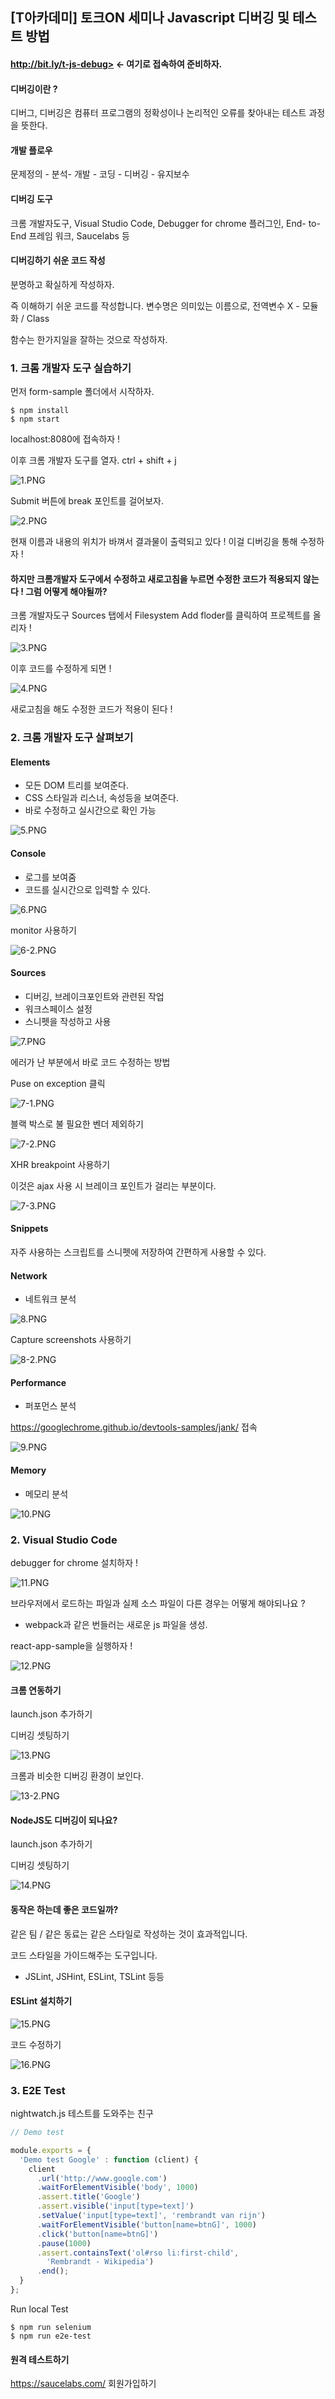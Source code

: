 ## [T아카데미] 토크ON 세미나 Javascript 디버깅 및 테스트 방법

#### http://bit.ly/t-js-debug> <- 여기로 접속하여 준비하자.



#### 디버깅이란 ?

디버그, 디버깅은 컴퓨터 프로그램의 정확성이나 논리적인 오류를 찾아내는 테스트 과정을 뜻한다.

#### 개발 플로우

문제정의 - 분석- 개발 - 코딩 - 디버깅 - 유지보수

#### 디버깅 도구

크롬 개발자도구, Visual Studio Code, Debugger for chrome 플러그인, End- to-End 프레임 워크, Saucelabs 등

#### 디버깅하기 쉬운 코드 작성

분명하고 확실하게 작성하자. 

즉 이해하기 쉬운 코드를 작성합니다. 변수명은 의미있는 이름으로, 전역변수 X - 모듈화 / Class 

함수는 한가지일을 잘하는 것으로 작성하자.



### 1. 크롬 개발자 도구 실습하기

먼저 form-sample 폴더에서 시작하자.

```
$ npm install
$ npm start
```

localhost:8080에 접속하자 !

이후 크롬 개발자 도구를 열자. ctrl + shift + j 

![1.PNG](https://github.com/Sung-hee/Javascript-debugger/blob/master/image/1.PNG?raw=true)

Submit 버튼에 break 포인트를 걸어보자.

![2.PNG](https://github.com/Sung-hee/Javascript-debugger/blob/master/image/2.PNG?raw=true)

현재 이름과 내용의 위치가 바껴서 결과물이 출력되고 있다 ! 이걸 디버깅을 통해 수정하자 !

#### 하지만 크롬개발자 도구에서 수정하고 새로고침을 누르면 수정한 코드가 적용되지 않는다 ! 그럼 어떻게 해야될까?

크롬 개발자도구 Sources 탭에서 Filesystem Add floder를 클릭하여 프로젝트를 올리자 !

![3.PNG](https://github.com/Sung-hee/Javascript-debugger/blob/master/image/3.PNG?raw=true)

이후 코드를 수정하게 되면 !

![4.PNG](https://github.com/Sung-hee/Javascript-debugger/blob/master/image/4.PNG?raw=true)

새로고침을 해도 수정한 코드가 적용이 된다 !

### 2. 크롬 개발자 도구 살펴보기

#### Elements 

- 모든 DOM 트리를 보여준다.
- CSS 스타일과 리스너, 속성등을 보여준다.
- 바로 수정하고 실시간으로 확인 가능

![5.PNG](https://github.com/Sung-hee/Javascript-debugger/blob/master/image/5.PNG?raw=true)

#### Console

- 로그를 보여줌
- 코드를 실시간으로 입력할 수 있다.

![6.PNG](https://github.com/Sung-hee/Javascript-debugger/blob/master/image/6.PNG?raw=true)

monitor 사용하기

![6-2.PNG](https://github.com/Sung-hee/Javascript-debugger/blob/master/image/6-2.PNG?raw=true)

#### Sources 

- 디버깅, 브레이크포인트와 관련된 작업
- 워크스페이스 설정
- 스니펫을 작성하고 사용

![7.PNG](https://github.com/Sung-hee/Javascript-debugger/blob/master/image/7.PNG?raw=true)

에러가 난 부분에서 바로 코드 수정하는 방법

Puse on exception 클릭

![7-1.PNG](https://github.com/Sung-hee/Javascript-debugger/blob/master/image/7-1.PNG?raw=true)

블랙 박스로 불 필요한 벤더 제외하기

![7-2.PNG](https://github.com/Sung-hee/Javascript-debugger/blob/master/image/7-2.PNG?raw=true)

XHR breakpoint 사용하기

이것은 ajax 사용 시 브레이크 포인트가 걸리는 부분이다.

![7-3.PNG](https://github.com/Sung-hee/Javascript-debugger/blob/master/image/7-3.PNG?raw=true)

#### Snippets

자주 사용하는 스크립트를 스니펫에 저장하여 간편하게 사용할 수 있다.

#### Network

- 네트워크 분석

![8.PNG](https://github.com/Sung-hee/Javascript-debugger/blob/master/image/8.PNG?raw=true)

Capture screenshots 사용하기

![8-2.PNG](https://github.com/Sung-hee/Javascript-debugger/blob/master/image/8-2.PNG?raw=true)

#### Performance

- 퍼포먼스 분석

https://googlechrome.github.io/devtools-samples/jank/ 접속

![9.PNG](https://github.com/Sung-hee/Javascript-debugger/blob/master/image/9.PNG?raw=true)

#### Memory

- 메모리 분석

![10.PNG](https://github.com/Sung-hee/Javascript-debugger/blob/master/image/10.PNG?raw=true)

### 2. Visual Studio Code

debugger for chrome 설치하자 !

![11.PNG](https://github.com/Sung-hee/Javascript-debugger/blob/master/image/11.PNG?raw=true)

브라우저에서 로드하는 파일과 실제 소스 파일이 다른 경우는 어떻게 해야되나요 ?

- webpack과 같은 번들러는 새로운 js 파일을 생성.

react-app-sample을 실행하자 !

![12.PNG](https://github.com/Sung-hee/Javascript-debugger/blob/master/image/12.PNG?raw=true)

#### 크롬 연동하기

launch.json 추가하기

디버깅 셋팅하기

![13.PNG](https://github.com/Sung-hee/Javascript-debugger/blob/master/image/13.PNG?raw=true)

크롬과 비슷한 디버깅 환경이 보인다.

![13-2.PNG](https://github.com/Sung-hee/Javascript-debugger/blob/master/image/13-2.PNG?raw=true)



#### NodeJS도 디버깅이 되나요?

launch.json 추가하기

디버깅 셋팅하기

![14.PNG](https://github.com/Sung-hee/Javascript-debugger/blob/master/image/14.PNG?raw=true)

#### 동작은 하는데 좋은 코드일까?

같은 팀 / 같은 동료는 같은 스타일로 작성하는 것이 효과적입니다.

코드 스타일을 가이드해주는 도구입니다.

- JSLint, JSHint, ESLint, TSLint 등등

#### ESLint 설치하기

![15.PNG](https://github.com/Sung-hee/Javascript-debugger/blob/master/image/15.PNG?raw=true)

코드 수정하기

![16.PNG](https://github.com/Sung-hee/Javascript-debugger/blob/master/image/16.PNG?raw=true)



### 3. E2E Test

nightwatch.js 테스트를 도와주는 친구

```javascript
// Demo test

module.exports = {
  'Demo test Google' : function (client) {
    client
      .url('http://www.google.com')
      .waitForElementVisible('body', 1000)
      .assert.title('Google')
      .assert.visible('input[type=text]')
      .setValue('input[type=text]', 'rembrandt van rijn')
      .waitForElementVisible('button[name=btnG]', 1000)
      .click('button[name=btnG]')
      .pause(1000)
      .assert.containsText('ol#rso li:first-child',
        'Rembrandt - Wikipedia')
      .end();
  }
};
```

Run local Test

```
$ npm run selenium
$ npm run e2e-test
```

#### 원격 테스트하기

https://saucelabs.com/ 회원가입하기 







